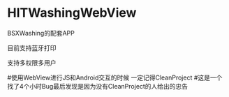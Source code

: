 # HITWashingWebView

BSXWashing的配套APP

目前支持蓝牙打印

支持多权限多用户

#使用WebView进行JS和Android交互的时候 一定记得CleanProject
#这是一个找了4个小时Bug最后发现是因为没有CleanProject的人给出的忠告
